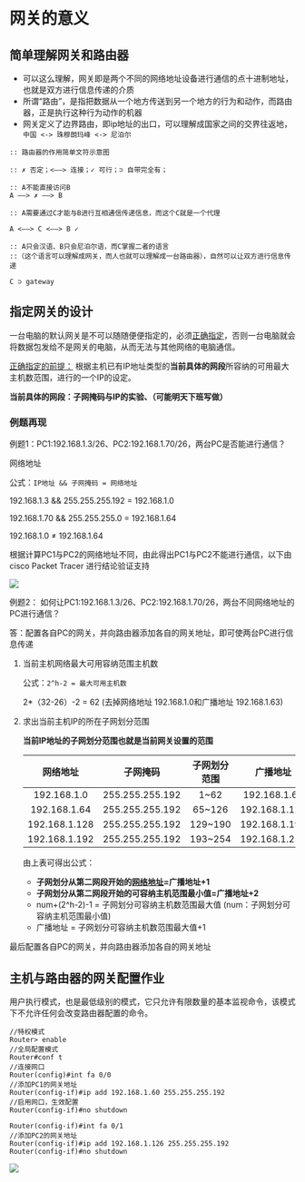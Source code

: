 # 网关的意义

## 简单理解网关和路由器 

* 可以这么理解，网关即是两个不同的网络地址设备进行通信的点十进制地址，也就是双方进行信息传递的介质
* 所谓“路由”，是指把数据从一个地方传送到另一个地方的行为和动作，而路由器，正是执行这种行为动作的机器
* 网关定义了边界路由，即ip地址的出口，可以理解成国家之间的交界往返地，`中国 <-> 珠穆朗玛峰 <-> 尼泊尔`

```
:: 路由器的作用简单文符示意图

:: ✗ 否定；<——> 连接；✓ 可行；⊃ 自带完全有；

:: A不能直接访问B
A ——> ✗ ——> B

:: A需要通过C才能与B进行互相通信传递信息，而这个C就是一个代理

A <——> C <——> B ✓

:: A只会汉语、B只会尼泊尔语，而C掌握二者的语言
::（这个语言可以理解成网关，而人也就可以理解成一台路由器），自然可以让双方进行信息传递

C ⊃ gateway

```

## 指定网关的设计

一台电脑的默认网关是不可以随随便便指定的，必须<ins>正确指定</ins>，否则一台电脑就会将数据包发给不是网关的电脑，从而无法与其他网络的电脑通信。

<ins>正确指定的前提：</ins> 根据主机已有IP地址类型的**当前具体的网段**所容纳的可用最大主机数范围，进行的一个IP的设定。

**当前具体的网段：子网掩码与IP的实验、（可能明天下班写做）**


### 例题再现

例题1：PC1:192.168.1.3/26、PC2:192.168.1.70/26，两台PC是否能进行通信？

网络地址
    
公式：`IP地址 && 子网掩码 = 网络地址`

192.168.1.3 && 255.255.255.192 = 192.168.1.0

192.168.1.70 && 255.255.255.0 = 192.168.1.64

192.168.1.0 ≠ 192.168.1.64
  
根据计算PC1与PC2的网络地址不同，由此得出PC1与PC2不能进行通信，以下由 cisco Packet Tracer 进行结论验证支持

![](https://i.postimg.cc/sgq1nDCk/pc-not-Conn-plus.gif)

例题2： 如何让PC1:192.168.1.3/26、PC2:192.168.1.70/26，两台不同网络地址的PC进行通信？

答：配置各自PC的网关，并向路由器添加各自的网关地址，即可使两台PC进行信息传递

1. 当前主机网络最大可用容纳范围主机数

    公式：`2^h-2 = 最大可用主机数`
    
    2*（32-26）-2 = 62 (去掉网络地址 192.168.1.0和广播地址 192.168.1.63)
    
2. 求出当前主机IP的所在子网划分范围

    **当前IP地址的子网划分范围也就是当前网关设置的范围**

    |网络地址|子网掩码|子网划分范围|广播地址
    |:-:|:-:|:-:|:-:
    192.168.1.0|255.255.255.192|1~62 |192.168.1.63
    192.168.1.64|255.255.255.192|65~126 |192.168.1.127
    192.168.1.128|255.255.255.192|129~190|192.168.1.191
    192.168.1.192|255.255.255.192|193~254 |192.168.1.255
    
    由上表可得出公式：
  
    * **子网划分从第二网段开始的<ins>网络地址</ins>=广播地址+1**
    * **子网划分从第二网段开始的可容纳主机范围最小值=广播地址+2**
    * num+(2^h-2)-1 = 子网划分可容纳主机数范围最大值 (num：子网划分可容纳主机范围最小值)
    * 广播地址 = 子网划分可容纳主机数范围最大值+1

最后配置各自PC的网关，并向路由器添加各自的网关地址

## 主机与路由器的网关配置作业

用户执行模式，也是最低级别的模式，它只允许有限数量的基本监视命令，该模式下不允许任何会改变路由器配置的命令。


```
//特权模式
Router> enable
//全局配置模式
Router#conf t
//连接网口
Router(config)#int fa 0/0
//添加PC1的网关地址
Router(config-if)#ip add 192.168.1.60 255.255.255.192
//启用网口，生效配置
Router(config-if)#no shutdown

Router(config-if)#int fa 0/1	
//添加PC2的网关地址
Router(config-if)#ip add 192.168.1.126 255.255.255.192	
Router(config-if)#no shutdown
```

![](https://i.postimg.cc/MHTx5Wq3/ping-t.gif)
